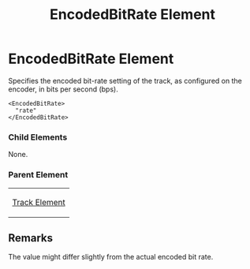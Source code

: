 ﻿---
title: EncodedBitRate Element
TOCTitle: EncodedBitRate Element
ms:assetid: eb01eac1-19b0-47bb-b906-aa83354aa86c
ms:mtpsurl: https://msdn.microsoft.com/en-us/library/Hh547071(v=VS.90)
ms:contentKeyID: 37836912
ms.date: 05/02/2012
mtps_version: v=VS.90
---

# EncodedBitRate Element

Specifies the encoded bit-rate setting of the track, as configured on the encoder, in bits per second (bps).

    <EncodedBitRate>
      "rate"
    </EncodedBitRate>

### Child Elements

None.

### Parent Element

<table>
<colgroup>
<col style="width: 100%" />
</colgroup>
<tbody>
<tr class="odd">
<td><p><a href="track-element.md">Track Element</a></p></td>
</tr>
</tbody>
</table>


## Remarks

The value might differ slightly from the actual encoded bit rate.

